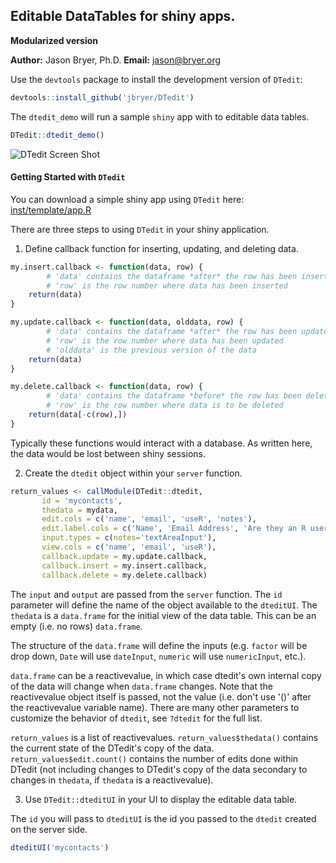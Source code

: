 ## Editable DataTables for shiny apps.

**Modularized version**

**Author:** Jason Bryer, Ph.D.
**Email:** jason@bryer.org

Use the `devtools` package to install the development version of `DTedit`:

```r
devtools::install_github('jbryer/DTedit')
```

The `dtedit_demo` will run a sample `shiny` app with to editable data tables.

```r
DTedit::dtedit_demo()
```

![DTedit Screen Shot](inst/screens/dtedit_books_edit.png)

#### Getting Started with `DTedit`

You can download a simple shiny app using `DTedit` here: [inst/template/app.R](inst/template/app.R)

There are three steps to using `DTedit` in your shiny application.

1. Define callback function for inserting, updating, and deleting data.

```r
my.insert.callback <- function(data, row) {
        # 'data' contains the dataframe *after* the row has been inserted/added
        # 'row' is the row number where data has been inserted
	return(data)
}

my.update.callback <- function(data, olddata, row) {
        # 'data' contains the dataframe *after* the row has been updated
        # 'row' is the row number where data has been updated
        # 'olddata' is the previous version of the data
	return(data)
}

my.delete.callback <- function(data, row) {
        # 'data' contains the dataframe *before* the row has been deleted
        # 'row' is the row number where data is to be deleted
	return(data[-c(row),])
}
```

Typically these functions would interact with a database. As written here, the data would be lost between shiny sessions.

2. Create the `dtedit` object within your `server` function. 

```r
return_values <- callModule(DTedit::dtedit,
	   id = 'mycontacts',
	   thedata = mydata,
	   edit.cols = c('name', 'email', 'useR', 'notes'),
	   edit.label.cols = c('Name', 'Email Address', 'Are they an R user?', 'Additional notes'),
	   input.types = c(notes='textAreaInput'),
	   view.cols = c('name', 'email', 'useR'),
	   callback.update = my.update.callback,
	   callback.insert = my.insert.callback,
	   callback.delete = my.delete.callback)
```

The `input` and `output` are passed from the `server` function. The `id` parameter will define the name of the object available to the `dteditUI`. The `thedata` is a `data.frame` for the initial view of the data table. This can be an empty (i.e. no rows) `data.frame`.

The structure of the `data.frame` will define the inputs (e.g. `factor` will be drop down, `Date` will use `dateInput`, `numeric` will use `numericInput`, etc.).

`data.frame` can be a reactivevalue, in which case dtedit's own internal copy of the data will change when `data.frame` changes. Note that the reactivevalue object itself is passed, not the value (i.e. don't use '()' after the reactivevalue variable name). There are many other parameters to customize the behavior of `dtedit`, see `?dtedit` for the full list.

`return_values` is a list of reactivevalues. `return_values$thedata()` contains the current state of the DTedit's copy of the data. `return_values$edit.count()` contains the number of edits done within DTedit (not including changes to DTedit's copy of the data secondary to changes in `thedata`, if `thedata` is a reactivevalue).

3. Use `DTedit::dteditUI` in your UI to display the editable data table.

The `id` you will pass to `dteditUI` is the id you passed to the `dtedit` created on the server side.

```r
dteditUI('mycontacts')
```
